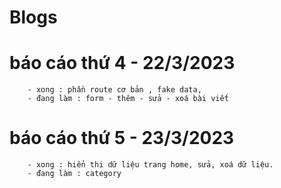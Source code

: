 # Blogs 

# báo cáo thứ 4 - 22/3/2023

        - xong : phần route cơ bản , fake data,
        - đang làm : form - thêm - sửa - xoá bài viết


# báo cáo thứ 5 - 23/3/2023

        - xong : hiển thi dữ liệu trang home, sửa, xoá dữ liệu.
        - đang làm : category